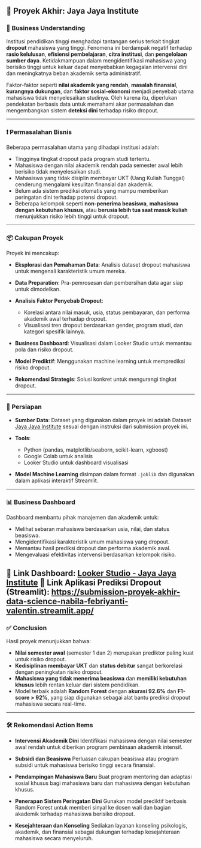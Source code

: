 ## 🏢 Proyek Akhir: Jaya Jaya Institute

### 📌 Business Understanding

Institusi pendidikan tinggi menghadapi tantangan serius terkait tingkat **dropout** mahasiswa yang tinggi. Fenomena ini berdampak negatif terhadap **rasio kelulusan**, **efisiensi pembelajaran**, **citra institusi**, dan **pengelolaan sumber daya**. Ketidakmampuan dalam mengidentifikasi mahasiswa yang berisiko tinggi untuk keluar dapat menyebabkan kegagalan intervensi dini dan meningkatnya beban akademik serta administratif.

Faktor-faktor seperti **nilai akademik yang rendah**, **masalah finansial**, **kurangnya dukungan**, dan **faktor sosial-ekonomi** menjadi penyebab utama mahasiswa tidak menyelesaikan studinya. Oleh karena itu, diperlukan pendekatan berbasis data untuk memahami akar permasalahan dan mengembangkan sistem **deteksi dini** terhadap risiko dropout.

---

### ❗ Permasalahan Bisnis

Beberapa permasalahan utama yang dihadapi institusi adalah:

* Tingginya tingkat dropout pada program studi tertentu.
* Mahasiswa dengan nilai akademik rendah pada semester awal lebih berisiko tidak menyelesaikan studi.
* Mahasiswa yang tidak disiplin membayar UKT (Uang Kuliah Tunggal) cenderung mengalami kesulitan finansial dan akademik.
* Belum ada sistem prediksi otomatis yang mampu memberikan peringatan dini terhadap potensi dropout.
* Beberapa kelompok seperti **non-penerima beasiswa**, **mahasiswa dengan kebutuhan khusus**, atau **berusia lebih tua saat masuk kuliah** menunjukkan risiko lebih tinggi untuk dropout.

---

### 📦 Cakupan Proyek

Proyek ini mencakup:

* **Eksplorasi dan Pemahaman Data**: Analisis dataset dropout mahasiswa untuk mengenali karakteristik umum mereka.
* **Data Preparation**: Pra-pemrosesan dan pembersihan data agar siap untuk dimodelkan.
* **Analisis Faktor Penyebab Dropout**:

  * Korelasi antara nilai masuk, usia, status pembayaran, dan performa akademik awal terhadap dropout.
  * Visualisasi tren dropout berdasarkan gender, program studi, dan kategori spesifik lainnya.
* **Business Dashboard**: Visualisasi dalam Looker Studio untuk memantau pola dan risiko dropout.
* **Model Prediktif**: Menggunakan machine learning untuk memprediksi risiko dropout.
* **Rekomendasi Strategis**: Solusi konkret untuk mengurangi tingkat dropout.

---

### 🧪 Persiapan

* **Sumber Data**: Dataset yang digunakan dalam proyek ini adalah Dataset [Jaya Jaya Institute](https://github.com/dicodingacademy/dicoding_dataset/blob/main/students_performance/data.csv) sesuai dengan instruksi dari submission proyek ini.
* **Tools**:

  * Python (pandas, matplotlib/seaborn, scikit-learn, xgboost)
  * Google Colab untuk analisis
  * Looker Studio untuk dashboard visualisasi
* **Model Machine Learning** disimpan dalam format `.joblib` dan digunakan dalam aplikasi interaktif Streamlit.

---

### 📊 Business Dashboard

Dashboard membantu pihak manajemen dan akademik untuk:

* Melihat sebaran mahasiswa berdasarkan usia, nilai, dan status beasiswa.
* Mengidentifikasi karakteristik umum mahasiswa yang dropout.
* Memantau hasil prediksi dropout dan performa akademik awal.
* Mengevaluasi efektivitas intervensi berdasarkan kelompok risiko.

📎 **Link Dashboard**: [Looker Studio - Jaya Jaya Institute](https://lookerstudio.google.com/reporting/477e15a5-35db-410a-ba02-4b69716d8e1a)
📎 Link Aplikasi Prediksi Dropout (Streamlit): https://submission-proyek-akhir-data-science-nabila-febriyanti-valentin.streamlit.app/
---

### ✅ Conclusion

Hasil proyek menunjukkan bahwa:

* **Nilai semester awal** (semester 1 dan 2) merupakan prediktor paling kuat untuk risiko dropout.
* **Kedisiplinan membayar UKT** dan **status debitur** sangat berkorelasi dengan peningkatan risiko dropout.
* **Mahasiswa yang tidak menerima beasiswa** dan **memiliki kebutuhan khusus** lebih rentan keluar dari sistem pendidikan.
* Model terbaik adalah **Random Forest** dengan **akurasi 92.6%** dan **F1-score > 92%**, yang siap digunakan sebagai alat bantu prediksi dropout mahasiswa secara real-time.

---

### 🛠️ Rekomendasi Action Items

* **Intervensi Akademik Dini**
  Identifikasi mahasiswa dengan nilai semester awal rendah untuk diberikan program pembinaan akademik intensif.

* **Subsidi dan Beasiswa**
  Perluasan cakupan beasiswa atau program subsidi untuk mahasiswa berisiko tinggi secara finansial.

* **Pendampingan Mahasiswa Baru**
  Buat program mentoring dan adaptasi sosial khusus bagi mahasiswa baru dan mahasiswa dengan kebutuhan khusus.

* **Penerapan Sistem Peringatan Dini**
  Gunakan model prediktif berbasis Random Forest untuk memberi sinyal ke dosen wali dan bagian akademik terhadap mahasiswa berisiko dropout.

* **Kesejahteraan dan Konseling**
  Sediakan layanan konseling psikologis, akademik, dan finansial sebagai dukungan terhadap kesejahteraan mahasiswa secara menyeluruh.

